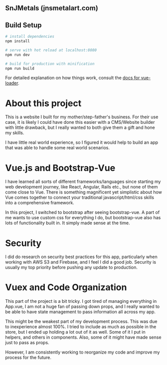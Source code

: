 ## SnJMetals (jnsmetalart.com)

## Build Setup

``` bash
# install dependencies
npm install

# serve with hot reload at localhost:8080
npm run dev

# build for production with minification
npm run build
```

For detailed explanation on how things work, consult the [docs for vue-loader](http://vuejs.github.io/vue-loader).


# About this project

This is a website I built for my mother/step-father's business. For their use case, it is likely I could have done this easier with a CMS/Website builder with little drawback, but I really wanted to both give them a gift and hone my skills.

I have little real world experience, so I figured it would help to build an app that was able to handle some real world scenarios.

# Vue.js and Bootstrap-Vue

I have learned all sorts of different frameworks/languages since starting my web development journey, like React, Angular, Rails etc., but none of them come close to Vue. There is something magnificent yet simplistic about how Vue comes together to connect your traditional javascript/html/css skills into a comprehensive framework.

In this project, I switched to bootstrap after seeing bootstrap-vue. A part of me wants to use custom css for everything I do, but bootstrap-vue also has lots of functionality built in. It simply made sense at the time.

# Security

I did do research on security best practices for this app, particularly when working with AWS S3 and Firebase, and I feel I did a good job. Security is usually my top priority before pushing any update to production.

# Vuex and Code Organization

This part of the project is a bit tricky. I got tired of managing everything in App.vue, I am not a huge fan of passing down props, and I really wanted to be able to have state management to pass information all across my app.

This might be the weakest part of my development process. This was due to inexperience almost 100%. I tried to include as much as possible in the store, but I ended up holding a lot out of it as well. Some of it I put in helpers, and others in components. Also, some of it might have made sense just to pass as props.

However, I am consistently working to reorganize my code and improve my process for the future.




